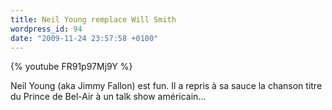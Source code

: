 ```yaml
---
title: Neil Young remplace Will Smith
wordpress_id: 94
date: "2009-11-24 23:57:58 +0100"
---
```


{% youtube FR91p97Mj9Y %}

Neil Young (aka Jimmy Fallon) est fun. Il a repris à sa sauce la chanson titre
du Prince de Bel-Air à un talk show américain…

